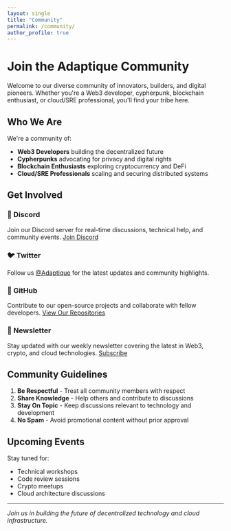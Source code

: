```yaml
---
layout: single
title: "Community"
permalink: /community/
author_profile: true
---
```


# Join the Adaptique Community

Welcome to our diverse community of innovators, builders, and digital pioneers. Whether you're a Web3 developer, cypherpunk, blockchain enthusiast, or cloud/SRE professional, you'll find your tribe here.

## Who We Are

We're a community of:
- **Web3 Developers** building the decentralized future
- **Cypherpunks** advocating for privacy and digital rights
- **Blockchain Enthusiasts** exploring cryptocurrency and DeFi
- **Cloud/SRE Professionals** scaling and securing distributed systems

## Get Involved

### 💬 Discord
Join our Discord server for real-time discussions, technical help, and community events.
[Join Discord](https://discord.gg/8jUsUCr6eN)

### 🐦 Twitter
Follow us [@Adaptique](#) for the latest updates and community highlights.

### 🔧 GitHub
Contribute to our open-source projects and collaborate with fellow developers.
[View Our Repositories](https://github.com/adaptique)

### 📮 Newsletter
Stay updated with our weekly newsletter covering the latest in Web3, crypto, and cloud technologies.
[Subscribe](#) <!-- Add your newsletter signup link -->

## Community Guidelines

1. **Be Respectful** - Treat all community members with respect
2. **Share Knowledge** - Help others and contribute to discussions
3. **Stay On Topic** - Keep discussions relevant to technology and development
4. **No Spam** - Avoid promotional content without prior approval

## Upcoming Events

Stay tuned for:
- Technical workshops
- Code review sessions
- Crypto meetups
- Cloud architecture discussions

---

*Join us in building the future of decentralized technology and cloud infrastructure.*
